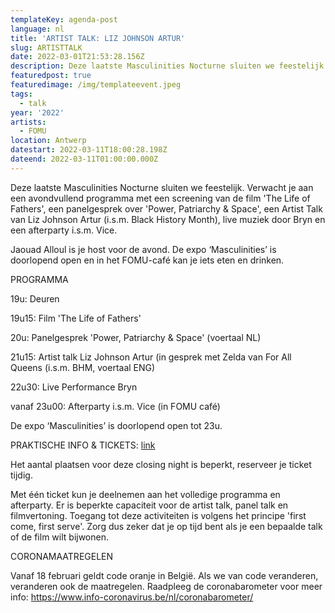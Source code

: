 ```yaml
---
templateKey: agenda-post
language: nl
title: 'ARTIST TALK: LIZ JOHNSON ARTUR'
slug: ARTISTTALK
date: 2022-03-01T21:53:28.156Z
description: Deze laatste Masculinities Nocturne sluiten we feestelijk
featuredpost: true
featuredimage: /img/templateevent.jpeg
tags:
  - talk
year: '2022'
artists:
  - FOMU
location: Antwerp
datestart: 2022-03-11T18:00:28.198Z
dateend: 2022-03-11T01:00:00.000Z
---
```

Deze laatste Masculinities Nocturne sluiten we feestelijk. Verwacht je aan een avondvullend programma met een screening van de film 'The Life of Fathers', een panelgesprek over 'Power, Patriarchy & Space', een Artist Talk van Liz Johnson Artur (i.s.m. Black History Month), live muziek door Bryn en een afterparty i.s.m. Vice.

Jaouad Alloul is je host voor de avond. De expo ‘Masculinities’ is doorlopend open en in het FOMU-café kan je iets eten en drinken.

PROGRAMMA

19u: Deuren

19u15: Film 'The Life of Fathers'

20u: Panelgesprek 'Power, Patriarchy & Space' (voertaal NL)

21u15: Artist talk Liz Johnson Artur (in gesprek met Zelda van For All Queens (i.s.m. BHM, voertaal ENG)

22u30: Live Performance Bryn

vanaf 23u00: Afterparty i.s.m. Vice (in FOMU café)

De expo ‘Masculinities’ is doorlopend open tot 23u.

PRAKTISCHE INFO & TICKETS: [link](https://fomu.be/kalender/masculinities-nocturne-4?gclid=Cj0KCQiAu62QBhC7ARIsALXijXS0YaF5DwiLhh1HQ-nxLXI4o5rMnixuC3juokvR1JXsqVqRTgRyJnEaAtk4EALw_wcB)

Het aantal plaatsen voor deze closing night is beperkt, reserveer je ticket tijdig.

Met één ticket kun je deelnemen aan het volledige programma en afterparty. Er is beperkte capaciteit voor de artist talk, panel talk en filmvertoning. Toegang tot deze activiteiten is volgens het principe 'first come, first serve'. Zorg dus zeker dat je op tijd bent als je een bepaalde talk of de film wilt bijwonen.

CORONAMAATREGELEN

Vanaf 18 februari geldt code oranje in België. Als we van code veranderen, veranderen ook de maatregelen. Raadpleeg de coronabarometer voor meer info: https://www.info-coronavirus.be/nl/coronabarometer/
